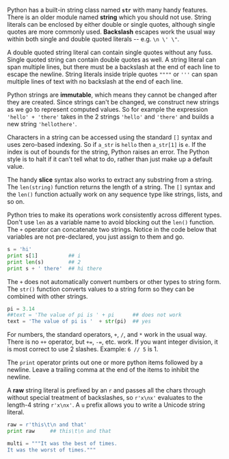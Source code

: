 Python has a built-in string class named **`str`** with many handy features. There is an older module named **string** which you should not use. String literals can be enclosed by either double or single quotes, although single quotes are more commonly used. **Backslash** escapes work the usual way within both single and double quoted literals -- e.g. `\n \' \"`. 

A double quoted string literal can contain single quotes without any fuss. Single quoted string can contain double quotes as well. A string literal can span multiple lines, but there must be a backslash at the end of each line to escape the newline. String literals inside triple quotes `""""` or `'''` can span multiple lines of text with no backslash at the end of each line.

Python strings are **immutable**, which means they cannot be changed after they are created. Since strings can't be changed, we construct new strings as we go to represent computed values. So for example the expression `'hello' + 'there'` takes in the 2 strings `'hello'` and `'there'` and builds a new string `'hellothere'`.

Characters in a string can be accessed using the standard `[]` syntax and uses zero-based indexing. So if `a_str` is `hello` then `a_str[1]` is `e`. If the index is out of bounds for the string, Python raises an error. The Python style is to halt if it can't tell what to do, rather than just make up a default value. 

The handy **slice** syntax also works to extract any substring from a string. The `len(string)` function returns the length of a string. The `[]` syntax and the `len()` function actually work on any sequence type like strings, lists, and so on. 

Python tries to make its operations work consistently across different types. Don't use `len` as a variable name to avoid blocking out the `len()` function. The `+` operator can concatenate two strings. Notice in the code below that variables are not pre-declared, you just assign to them and go.

```python
s = 'hi'
print s[1]          ## i
print len(s)        ## 2
print s + ' there'  ## hi there
```

The `+` does not automatically convert numbers or other types to string form. The `str()` function converts values to a string form so they can be combined with other strings.
    
```python   
pi = 3.14
##text = 'The value of pi is ' + pi      ## does not work
text = 'The value of pi is '  + str(pi)  ## yes
```

For numbers, the standard operators, `+`, `/`, and `*` work in the usual way. There is no `++` operator, but `+=`, `-=`, etc. work. If you want integer division, it is most correct to use 2 slashes. Example: `6 // 5` is 1.

The `print` operator prints out one or more python items followed by a newline. Leave a trailing comma at the end of the items to inhibit the newline. 

A **raw** string literal is prefixed by an `r` and passes all the chars through without special treatment of backslashes, so `r'x\nx'` evaluates to the length-4 string `r'x\nx'`. A `u` prefix allows you to write a Unicode string literal.

```python
raw = r'this\t\n and that'
print raw     ## this\t\n and that

multi = """It was the best of times.
It was the worst of times."""
```
